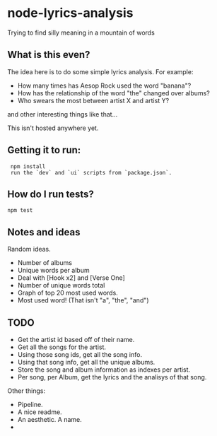 # node-lyrics-analysis

Trying to find silly meaning in a mountain of words

## What is this even?

The idea here is to do some simple lyrics analysis.
For example:

- How many times has Aesop Rock used the word "banana"?
- How has the relationship of the word "the" changed over albums?
- Who swears the most between artist X and artist Y?

and other interesting things like that...

This isn't hosted anywhere yet.

## Getting it to run:

```
 npm install
 run the `dev` and `ui` scripts from `package.json`.
```

## How do I run tests?

```
npm test
```

## Notes and ideas

Random ideas.

- Number of albums
- Unique words per album
- Deal with [Hook x2] and [Verse One]
- Number of unique words total
- Graph of top 20 most used words.
- Most used word! (That isn't "a", "the", "and")

## TODO

- Get the artist id based off of their name.
- Get all the songs for the artist.
- Using those song ids, get all the song info.
- Using that song info, get all the unique albums.
- Store the song and album information as indexes per artist.
- Per song, per Album, get the lyrics and the analisys of that song.

Other things:

- Pipeline.
- A nice readme.
- An aesthetic. A name.
-
